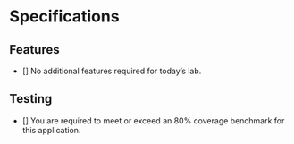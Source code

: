 # Specifications



## Features
- [] No additional features required for today’s lab.

## Testing
- [] You are required to meet or exceed an 80% coverage benchmark for this application.
